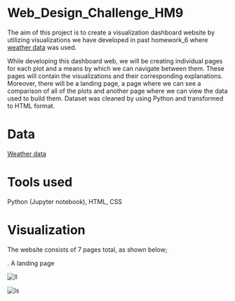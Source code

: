 # Web_Design_Challenge_HM9

The aim of this project is to create a visualization dashboard website by utilizing visualizations we have developed in past homework_6 where [weather data](https://github.com/bigoshunane/Python_API_Challenge_HM6/blob/main/output_data/cities.csv ) was used.

While developing this dashboard web, we will be creating individual pages for each plot and a means by which we can navigate between them. These pages will contain the visualizations and their corresponding explanations. Moreover, there will be a landing page, a page where we can see a comparison of all of the plots and another page where we can view the data used to build them. Dataset was cleaned by using Python and transformed to HTML format.

# Data
[Weather data](https://github.com/bigoshunane/Python_API_Challenge_HM6/blob/main/output_data/cities.csv)

# Tools used
Python (Jupyter notebook), HTML, CSS

# Visualization

The website consists of 7 pages total, as shown below;

. A landing page

![ll](https://user-images.githubusercontent.com/84547558/157134876-c75bfd07-cb5a-4816-8f37-f2b4f6a1d408.png)


![ls](https://user-images.githubusercontent.com/84547558/157135066-214693e5-054f-4874-9c64-70f04a405190.png)


